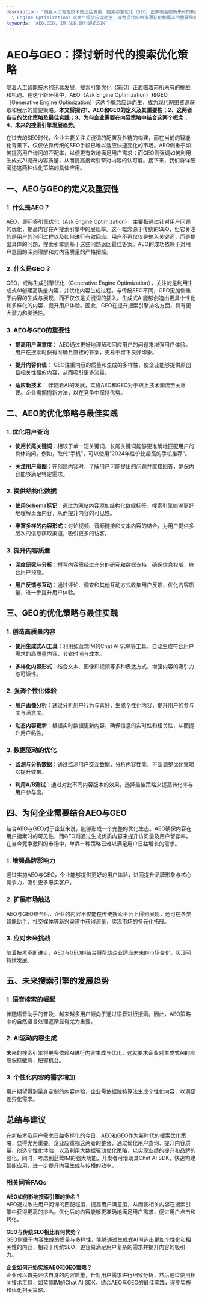 ```yaml
---
description: "随着人工智能技术的迅猛发展，搜索引擎优化（SEO）正面临着前所未有的挑战和机遇。在这个新环境中，AEO（Ask Engine Optimization）和GEO（Generative\
  \ Engine Optimization）这两个概念应运而生，成为现代网络资源获取和展示的重要策略。**本文将探讨1、AEO和GEO的定义及其重要性；2、这两者各自的优化策略及最佳实践；3、为何企业需要在内容策略中结合这两个概念；4、未来的搜索引擎发展趋势。**"
keywords: "AEO,GEO, IM SDK,即时通讯SDK"
---
```

# AEO与GEO：探讨新时代的搜索优化策略

随着人工智能技术的迅猛发展，搜索引擎优化（SEO）正面临着前所未有的挑战和机遇。在这个新环境中，AEO（Ask Engine Optimization）和GEO（Generative Engine Optimization）这两个概念应运而生，成为现代网络资源获取和展示的重要策略。**本文将探讨1、AEO和GEO的定义及其重要性；2、这两者各自的优化策略及最佳实践；3、为何企业需要在内容策略中结合这两个概念；4、未来的搜索引擎发展趋势。**

在过去的SEO时代，企业主要关注关键词的配置及外链的构建，而在当前的智能化背景下，仅仅依靠传统的SEO手段已难以适应快速变化的市场。AEO侧重于如何提高用户询问的匹配率，以便更有效地满足用户需求；而GEO则强调如何利用生成式AI提升内容质量，从而提高搜索引擎对内容的认可度。接下来，我们将详细阐述这两种优化策略的具体应用。

## **一、AEO与GEO的定义及重要性**

### **1. 什么是AEO？**

AEO，即问答引擎优化（Ask Engine Optimization），主要指通过针对用户问题的优化，提高内容在AI搜索引擎中的展现率。这一概念源于传统的SEO，但它关注的是用户的询问过程以及如何进行有效回应。用户不再仅仅是输入关键词，而是提出具体的问题，搜索引擎则基于这些问题返回最佳答案。AEO的成功依赖于对用户意图的深刻理解和对内容质量的严格把控。

### **2. 什么是GEO？**

GEO，或称生成引擎优化（Generative Engine Optimization），关注的是利用生成式AI创建高质量内容，并优化内容生成过程。与传统SEO不同，GEO更加侧重于内容的生成与展现，而不仅仅是关键词的插入。生成式AI能够创造出更具个性化和多样化的内容，提升用户体验。因此，GEO在提升搜索引擎排名方面，具有更大潜力和灵活性。

### **3. AEO与GEO的重要性**

- **提高用户满意度**： AEO通过更好地理解和回应用户的问题来增强用户体验。用户在搜索时获得准确且直接的答案，更易于留下良好印象。
  
- **提升内容价值**： GEO注重内容的质量和生成的多样性，使企业能够提供原创且相关性强的内容，从而吸引更多流量。

- **适应新技术**： 伴随着AI的发展，实施AEO和GEO对于跟上技术潮流至关重要。企业需拥抱新方法，以在竞争中保持优势。

## **二、AEO的优化策略与最佳实践**

### **1. 优化用户查询**

- **使用长尾关键词**：相较于单一短关键词，长尾关键词能够更准确地匹配用户的具体询问。例如，取代“手机”，可以使用“2024年性价比最高的手机推荐”。

- **关注用户意图**：在创建内容时，了解用户可能提出的问题并直接回答，确保内容能够满足特定需求。

### **2. 提供结构化数据**

- **使用Schema标记**：通过为网站内容添加结构化数据标签，搜索引擎能够更好地理解页面内容，从而提升内容的可见性。

- **丰富多样的内容形式**：讨论视频、音频链接和文本内容的结合，为用户提供多层次的信息获取渠道，吸引更多的访客。

### **3. 提升内容质量**

- **深度研究与分析**：撰写内容需经过充分的研究和数据支持，确保信息权威，符合用户预期。

- **用户反馈与互动**：通过评论、调查和其他互动方式收集用户反馈，优化内容质量，进一步提升用户体验。

## **三、GEO的优化策略与最佳实践**

### **1. 创造高质量内容**

- **使用生成式AI工具**：利用如蓝莺IM的Chat AI SDK等工具，自动生成符合用户需求的高质量内容，节省时间与成本。

- **多样化内容形式**：结合文本、图像和视频等多种表达方式，增强内容的吸引力与可读性。

### **2. 强调个性化体验**

- **用户画像分析**：通过分析用户行为与喜好，生成个性化内容，提升用户的参与度与满意度。

- **动态内容更新**：根据实时数据更新内容，确保信息的实时性和相关性，从而提升用户黏性。

### **3. 数据驱动的优化**

- **监测与分析数据**：通过监测用户交互数据，分析内容性能，不断调整优化策略以提升效果。

- **利用A/B测试**：通过对比不同内容版本的效果，选择最佳策略来提高转化率与用户参与度。

## **四、为何企业需要结合AEO与GEO**

结合AEO与GEO对于企业来说，能够形成一个完整的优化生态。AEO确保内容在用户搜索时的可见性，而GEO则通过生成优质内容来提升访问量及用户留存率。在当今竞争激烈的市场中，单靠一种策略已难以满足用户日益增长的需求。

### **1. 增强品牌影响力**

通过实施AEO与GEO，企业能够提供更好的用户体验，进而提升品牌形象与核心竞争力，吸引更多忠实客户。

### **2. 扩展市场触达**

AEO与GEO结合后，企业的内容不仅能在传统搜索平台上得到展现，还可在各类智能助手、社交媒体等新兴渠道中获得流量，实现市场的多元化拓展。

### **3. 应对未来挑战**

随着技术不断进步，AEO与GEO的结合将帮助企业适应未来的市场变化，实现可持续发展。

## **五、未来搜索引擎的发展趋势**

### **1. 语音搜索的崛起**

伴随语音助手的普及，越来越多用户倾向于通过语音进行搜索。因此，AEO策略中的自然语言处理逐渐显得尤为重要。

### **2. AI驱动内容生成**

未来的搜索引擎将更多依赖AI进行内容生成与优化，这就要求企业对生成式AI的应用保持敏感，把握机会。

### **3. 个性化内容的需求增加**

用户期望得到量身定制的内容体验，企业需依据独特算法生成个性化内容，以满足差异化需求。

## **总结与建议**

在新技术及用户需求日益多样化的今日，AEO和GEO作为新时代的搜索优化策略，显得尤为重要。企业应重视这两者的整合，通过优化用户查询、提升内容质量、创造个性化体验，以及利用大数据驱动优化策略，以实现业绩的提升和品牌的强化。同时，考虑到蓝莺IM的强大功能，开发者可借助其Chat AI SDK，快速构建智能应用，进一步提升内容生成与传播的效率。

### **相关问答FAQs**

**AEO如何影响搜索引擎的排名？**  
AEO通过改进用户问询的匹配程度，提高用户满意度，从而使相关内容在搜索引擎中获得更高的排名。优化后的内容能够更准确地满足用户需求，促进用户点击和转化。

**GEO与传统SEO相比有何优势？**  
GEO侧重于内容生成的质量与多样性，能够通过生成式AI创造出更加个性化和相关性的内容，相较于传统SEO，更容易满足用户复杂的需求并提升内容的吸引力。

**企业如何开始实施AEO和GEO策略？**  
企业可以首先评估自身的内容质量，针对用户需求进行细致分析，然后通过使用相关技术工具，如蓝莺IM的Chat AI SDK，结合AEO与GEO的最佳实践，逐步实施和优化相关策略。
